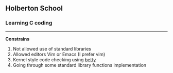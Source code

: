 <h2>Holberton School</h2>

<h3>Learning C coding</h3>

---

**Constrains**

1. Not allowed use of standard libraries
2. Allowed editors Vim or Emacs (I prefer vim)
3. Kernel style code checking using [betty](https://github.com/holbertonschool/Betty)
4. Going through some standard library functions implementation

